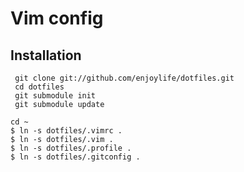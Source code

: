 Vim config
===========

Installation
------------

     git clone git://github.com/enjoylife/dotfiles.git
     cd dotfiles
     git submodule init
     git submodule update
    
    cd ~
    $ ln -s dotfiles/.vimrc .
    $ ln -s dotfiles/.vim .
    $ ln -s dotfiles/.profile .
    $ ln -s dotfiles/.gitconfig .
